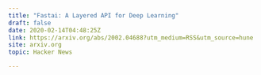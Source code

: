 ```yaml
---
title: "Fastai: A Layered API for Deep Learning"
draft: false
date: 2020-02-14T04:48:25Z
link: https://arxiv.org/abs/2002.04688?utm_medium=RSS&utm_source=hune
site: arxiv.org
topic: Hacker News  

---
```

